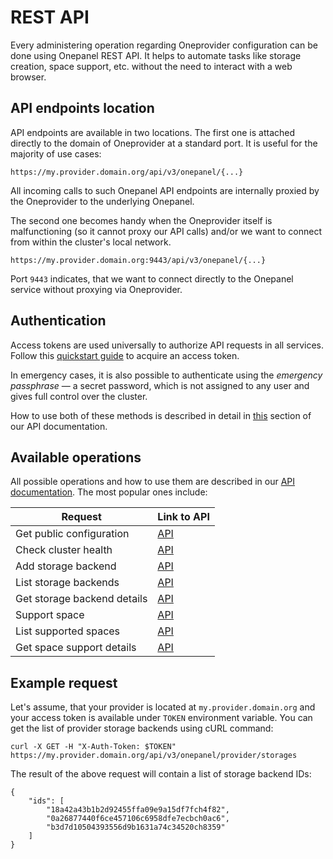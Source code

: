 # REST API

Every administering operation regarding Oneprovider configuration can be done
using Onepanel REST API. It helps to automate tasks like storage creation, space
support, etc. without the need to interact with a web browser.

## API endpoints location

API endpoints are available in two locations. The first one is attached directly
to the domain of Oneprovider at a standard port. It is useful for the majority
of use cases:

```
https://my.provider.domain.org/api/v3/onepanel/{...}
```

All incoming calls to such Onepanel API endpoints are internally proxied by the
Oneprovider to the underlying Onepanel.

The second one becomes handy when the Oneprovider itself is malfunctioning (so
it cannot proxy our API calls) and/or we want to connect from within the
cluster's local network.

```
https://my.provider.domain.org:9443/api/v3/onepanel/{...}
```

Port `9443` indicates, that we want to connect directly to the Onepanel service
without proxying via Oneprovider.

## Authentication

Access tokens are used universally to authorize API requests in all services.
Follow this [quickstart guide][] to acquire an access token.

In emergency cases, it is also possible to authenticate using the *emergency
passphrase* — a secret password, which is not assigned to any user and gives
full control over the cluster.

How to use both of these methods is described in detail in [this][api-authentication]
section of our API documentation.

## Available operations

All possible operations and how to use them are described in our [API documentation][].
The most popular ones include:

| Request                     | Link to API                    |
| --------------------------- | ------------------------------ |
| Get public configuration    | [API][api-get-configuration]   |
| Check cluster health        | [API][api-health]              |
| Add storage backend         | [API][api-add-storage]         |
| List storage backends       | [API][api-get-storages]        |
| Get storage backend details | [API][api-get-storage-details] |
| Support space               | [API][api-support-space]       |
| List supported spaces       | [API][api-get-provider-spaces] |
| Get space support details   | [API][api-get-space-details]   |

## Example request

Let's assume, that your provider is located at `my.provider.domain.org` and your
access token is available under `TOKEN` environment variable. You can get the
list of provider storage backends using cURL command:

```
curl -X GET -H "X-Auth-Token: $TOKEN" https://my.provider.domain.org/api/v3/onepanel/provider/storages
```

The result of the above request will contain a list of storage backend IDs:

```
{
    "ids": [
        "18a42a43b1b2d92455ffa09e9a15df7fch4f82",
        "0a26877440f6ce457106c6958dfe7ecbch0ac6",
        "b3d7d10504393556d9b1631a74c34520ch8359"
    ]
}
```

<!-- references -->

[quickstart guide]: ../../../user-guide/tokens.md#access-token-quickstart

[api-authentication]: https://onedata.org/#/home/api/latest/onepanel?anchor=section/Overview/Authentication

[API documentation]: https://onedata.org/#/home/api/latest/onepanel

[api-get-configuration]: https://onedata.org/#/home/api/latest/onepanel?anchor=operation/get_configuration

[api-health]: https://onedata.org/#/home/api/latest/onepanel?anchor=operation/health

[api-add-storage]: https://onedata.org/#/home/api/latest/onepanel?anchor=operation/add_storage

[api-get-storages]: https://onedata.org/#/home/api/latest/onepanel?anchor=operation/get_storages

[api-get-storage-details]: https://onedata.org/#/home/api/latest/onepanel?anchor=operation/get_storage_details

[api-support-space]: https://onedata.org/#/home/api/latest/onepanel?anchor=operation/support_space

[api-get-provider-spaces]: https://onedata.org/#/home/api/latest/onepanel?anchor=operation/get_provider_spaces

[api-get-space-details]: https://onedata.org/#/home/api/latest/onepanel?anchor=operation/get_space_details
